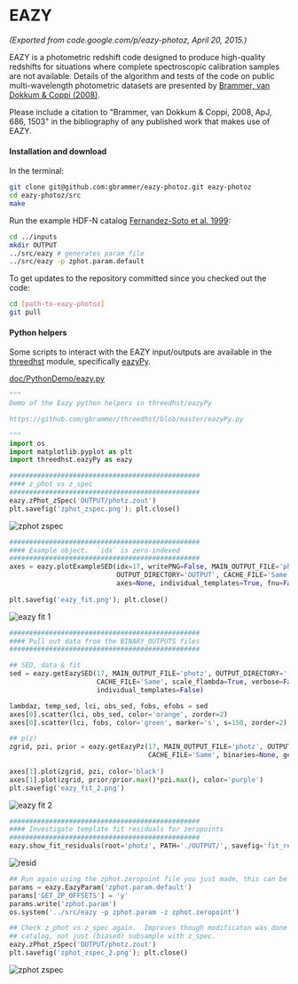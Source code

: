 # EAZY
*(Exported from code.google.com/p/eazy-photoz, April 20, 2015.)*

EAZY is a photometric redshift code designed to produce high-quality redshifts for situations where complete spectroscopic calibration samples are not available. Details of the algorithm and tests of the code on public multi-wavelength photometric datasets are presented by [Brammer, van Dokkum & Coppi (2008)](http://adsabs.harvard.edu/abs/2008ApJ...686.1503B).

Please include a citation to "Brammer, van Dokkum & Coppi, 2008, ApJ, 686, 1503" in the bibliography of any published work that makes use of EAZY.

#### Installation and download

In the terminal:

```bash
git clone git@github.com:gbrammer/eazy-photoz.git eazy-photoz
cd eazy-photoz/src
make
```

Run the example HDF-N catalog [Fernandez-Soto et al. 1999](http://adsabs.harvard.edu/abs/1999ApJ...513...34F):

```bash
cd ../inputs
mkdir OUTPUT
../src/eazy # generates param file
../src/eazy -p zphot.param.default
```

To get updates to the repository committed since you checked out the code:

```bash
cd [path-to-eazy-photoz]
git pull
```

#### Python helpers

Some scripts to interact with the EAZY input/outputs are available in the [threedhst](https://github.com/gbrammer/threedhst) module, specifically [eazyPy](https://github.com/gbrammer/threedhst/blob/master/eazyPy.py).

[doc/PythonDemo/eazy.py](doc/PythonDemo/eazy.py)
```python
"""
Demo of the Eazy python helpers in threedhst/eazyPy

https://github.com/gbrammer/threedhst/blob/master/eazyPy.py

"""
import os
import matplotlib.pyplot as plt
import threedhst.eazyPy as eazy

################################################
#### z_phot vs z_spec
################################################
eazy.zPhot_zSpec('OUTPUT/photz.zout')
plt.savefig('zphot_zspec.png'); plt.close()
```

![zphot zspec](https://raw.githubusercontent.com/gbrammer/eazy-photoz/master/doc/PythonDemo/zphot_zspec.png)

```python
################################################
#### Example object.  `idx` is zero-indexed
################################################
axes = eazy.plotExampleSED(idx=17, writePNG=False, MAIN_OUTPUT_FILE='photz',
                           OUTPUT_DIRECTORY='OUTPUT', CACHE_FILE='Same', lrange=[3800, 3.e4],
                           axes=None, individual_templates=True, fnu=False)
                           
plt.savefig('eazy_fit.png'); plt.close()
```
![eazy fit 1](https://raw.githubusercontent.com/gbrammer/eazy-photoz/master/doc/PythonDemo/eazy_fit.png)

```python
################################################
#### Pull out data from the BINARY_OUTPUTS files
################################################

## SED, data & fit
sed = eazy.getEazySED(17, MAIN_OUTPUT_FILE='photz', OUTPUT_DIRECTORY='./OUTPUT',
                      CACHE_FILE='Same', scale_flambda=True, verbose=False,
                      individual_templates=False)

lambdaz, temp_sed, lci, obs_sed, fobs, efobs = sed
axes[0].scatter(lci, obs_sed, color='orange', zorder=2)
axes[0].scatter(lci, fobs, color='green', marker='s', s=150, zorder=2)

## p(z)
zgrid, pzi, prior = eazy.getEazyPz(17, MAIN_OUTPUT_FILE='photz', OUTPUT_DIRECTORY='./OUTPUT',
                                   CACHE_FILE='Same', binaries=None, get_prior=True)
                                   
axes[1].plot(zgrid, pzi, color='black')
axes[1].plot(zgrid, prior/prior.max()*pzi.max(), color='purple')
plt.savefig('eazy_fit_2.png')
```
![eazy fit 2](https://raw.githubusercontent.com/gbrammer/eazy-photoz/master/doc/PythonDemo/eazy_fit_2.png)

```python
################################################
#### Investigate template fit residuals for zeropoints
################################################
eazy.show_fit_residuals(root='photz', PATH='./OUTPUT/', savefig='fit_residuals.png', adjust_zeropoints='zphot.zeropoint', fix_filter=None, ref_filter=28, get_resid=False, wclip=[1200, 30000.0])
```
![resid](https://raw.githubusercontent.com/gbrammer/eazy-photoz/master/doc/PythonDemo/fit_residuals.png)

```python
## Run again using the zphot.zeropoint file you just made, this can be done iteratively
params = eazy.EazyParam('zphot.param.default')
params['GET_ZP_OFFSETS'] = 'y'
params.write('zphot.param')
os.system('../src/eazy -p zphot.param -z zphot.zeropoint')

## Check z_phot vs z_spec again.  Improves though modificaton was done with *all* objects in the 
## catalog, not just (biased) subsample with z_spec.
eazy.zPhot_zSpec('OUTPUT/photz.zout')
plt.savefig('zphot_zspec_2.png'); plt.close()
```
![zphot zspec](https://raw.githubusercontent.com/gbrammer/eazy-photoz/master/doc/PythonDemo/zphot_zspec_2.png)
